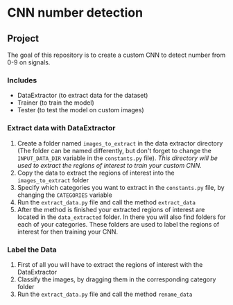 # CNN number detection

## Project

The goal of this repository is to create a custom CNN to detect number from 0-9 on signals.

### Includes

- DataExtractor (to extract data for the dataset)
- Trainer (to train the model)
- Tester (to test the model on custom images)

### Extract data with DataExtractor

1. Create a folder named `images_to_extract` in the data extractor directory 
(The folder can be named differently, but don't forget to change the `INPUT_DATA_DIR` 
variable in the `constants.py` file).
*This directory will be used to extract the regions of interest to train your custom CNN.*
2. Copy the data to extract the regions of interest into the `images_to_extract` folder
3. Specify which categories you want to extract in the `constants.py` file, by changing 
the `CATEGORIES` variable
4. Run the `extract_data.py` file and call the method `extract_data`
5. After the method is finished your extracted regions of interest are located in the 
`data_extracted` folder. In there you will also find folders for each of your categories.
These folders are used to label the regions of interest for then training your CNN.

### Label the Data

1. First of all you will have to extract the regions of interest with the DataExtractor
2. Classify the images, by dragging them in the corresponding category folder
3. Run the `extract_data.py` file and call the method `rename_data`